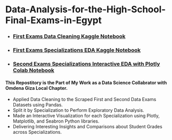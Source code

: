 # Data-Analysis-for-the-High-School-Final-Exams-in-Egypt

- ### [First Exams Data Cleaning Kaggle Notebook](https://www.kaggle.com/code/abduulrahmankhalid/egypt-high-school-results-data-cleaning)
- ### [First Exams Specializations EDA Kaggle Notebook](https://www.kaggle.com/code/abduulrahmankhalid/thanawya-amma-first-exams-specializations-eda)
- ### [Second Exams Specializations Interactive EDA with Plotly Colab Notebook](https://colab.research.google.com/drive/1a_-SayQCbNmP_duFlo3sPoYzdtyiM2kX?usp=sharing)

#### This Repostitory is the Part of My Work as a Data Science Collabrator with Omdena Giza Local Chapter.

- Applied Data Cleaning to the Scraped First and Second Data Exams Datasets using Pandas.
- Split it by Specialization to Perform Exploratory Data Analysis.
- Made an Interactive Visualization for each Specialization using Plotly, Matplotlib, and Seabron Python libraries.
- Delivering Interesting Insights and Comparisons about Student Grades across Specializations.
